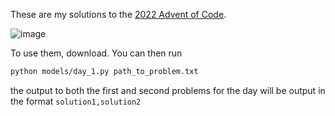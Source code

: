These are my solutions to the [2022 Advent of Code](https://adventofcode.com/2022).

![image](https://github.com/ctri-the-third/AOC-22/actions/workflows/main.yml/badge.svg)


To use them, download. You can then run

```sh 
python models/day_1.py path_to_problem.txt
```
the output to both the first and second problems for the day will be output in the format `solution1,solution2`
